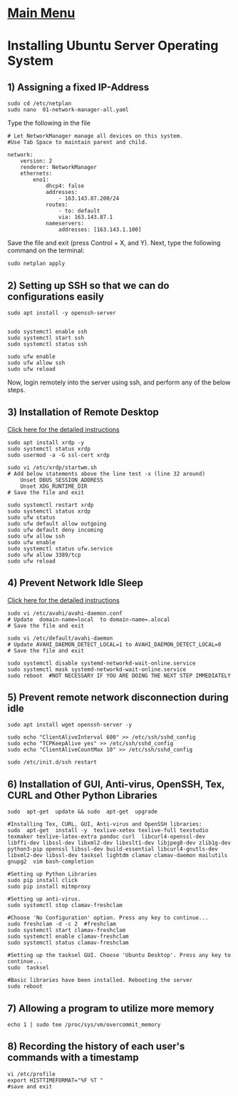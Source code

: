 # [Main Menu](index.html)

# Installing Ubuntu Server Operating System

## 1) Assigning a fixed IP-Address

    sudo cd /etc/netplan
    sudo nano  01-network-manager-all.yaml

Type the following in the file

    # Let NetworkManager manage all devices on this system. 
    #Use Tab Space to maintain parent and child.

    network:
        version: 2
        renderer: NetworkManager
        ethernets:
            eno1:
                dhcp4: false
                addresses:
                    - 163.143.87.200/24
                routes:
                    - to: default
                    via: 163.143.87.1
                nameservers:
                    addresses: [163.143.1.100]

Save the file and exit (press Control + X, and Y). Next, type the following command on the terminal:
    
    sudo netplan apply

## 2) Setting up SSH so that we can do configurations easily

    sudo apt install -y openssh-server

    
    sudo systemctl enable ssh
    sudo systemctl start ssh
    sudo systemctl status ssh

    sudo ufw enable
    sudo ufw allow ssh    
    sudo ufw reload

    
Now, login remotely into the server using ssh, and perform any of the below steps.

## 3) Installation of Remote Desktop


[Click here for the detailed instructions](https://tecadmin.net/how-to-install-xrdp-on-ubuntu-20-04/)

    sudo apt install xrdp -y 
    sudo systemctl status xrdp
    sudo usermod -a -G ssl-cert xrdp

    sudo vi /etc/xrdp/startwm.sh
    # Add below statements above the line test -x (line 32 around)    
        Unset DBUS_SESSION_ADDRESS
	    Unset XDG_RUNTIME_DIR
    # Save the file and exit

    sudo systemctl restart xrdp 
    sudo systemctl status xrdp
    sudo ufw status
    sudo ufw default allow outgoing
    sudo ufw default deny incoming 
    sudo ufw allow ssh
    sudo ufw enable
    sudo systemctl status ufw.service
    sudo ufw allow 3389/tcp
    sudo ufw reload

## 4) Prevent Network Idle Sleep

[Click here for the detailed instructions](https://ubuntu-mate.community/t/stop-network-disconnecting-in-ubuntu/829)

    sudo vi /etc/avahi/avahi-daemon.conf
    # Update  domain-name=local  to domain-name=.alocal
    # Save the file and exit

    sudo vi /etc/default/avahi-daemon
    # Update AVAHI_DAEMON_DETECT_LOCAL=1 to AVAHI_DAEMON_DETECT_LOCAL=0
    # Save the file and exit

    sudo systemctl disable systemd-networkd-wait-online.service
    sudo systemctl mask systemd-networkd-wait-online.service
    sudo reboot  #NOT NECESSARY IF YOU ARE DOING THE NEXT STEP IMMEDIATELY

## 5) Prevent remote network disconnection during idle

    sudo apt install wget openssh-server -y 
 
    sudo echo "ClientAliveInterval 600" >> /etc/ssh/sshd_config
    sudo echo "TCPKeepAlive yes" >> /etc/ssh/sshd_config
    sudo echo "ClientAliveCountMax 10" >> /etc/ssh/sshd_config
    
    sudo /etc/init.d/ssh restart
 

## 6) Installation of GUI, Anti-virus, OpenSSH, Tex, CURL and Other Python Libraries

    sudo  apt-get  update && sudo  apt-get  upgrade

    #Installing Tex, CURL, GUI, Anti-virus and OpenSSH libraries:
    sudo  apt-get  install -y  texlive-xetex texlive-full texstudio texmaker texlive-latex-extra pandoc curl  libcurl4-openssl-dev  libffi-dev libssl-dev libxml2-dev libxslt1-dev libjpeg8-dev zlib1g-dev python3-pip openssl libssl-dev build-essential libcurl4-gnutls-dev libxml2-dev libssl-dev tasksel lightdm clamav clamav-daemon mailutils gnupg2  vim bash-completion

    #Setting up Python Libraries
    sudo pip install click
    sudo pip install mitmproxy
    
    #Setting up anti-virus.
    sudo systemctl stop clamav-freshclam
    
    #Choose 'No Configuration' option. Press any key to continue... 
    sudo freshclam -d -c 2  #freshclam
    sudo systemctl start clamav-freshclam
    sudo systemctl enable clamav-freshclam
    sudo systemctl status clamav-freshclam
    
    #Setting up the tasksel GUI. Choose 'Ubuntu Desktop'. Press any key to continue... 
    sudo  tasksel
    
    #Basic libraries have been installed. Rebooting the server
    sudo reboot

## 7) Allowing a program to utilize more memory 

    echo 1 | sudo tee /proc/sys/vm/overcommit_memory

## 8) Recording the history of each user's commands with a timestamp

    vi /etc/profile
    export HISTTIMEFORMAT="%F %T " 
    #save and exit